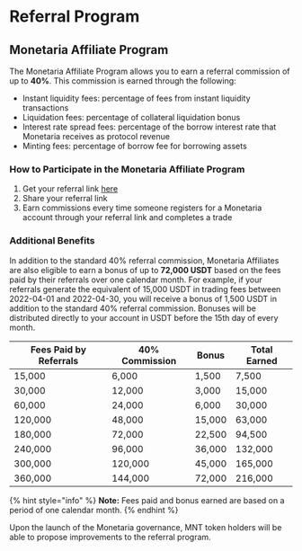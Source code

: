 # Referral Program

## Monetaria Affiliate Program

The Monetaria Affiliate Program allows you to earn a referral commission of up to **40%**. This commission is earned through the following:

* Instant liquidity fees: percentage of fees from instant liquidity transactions
* Liquidation fees: percentage of collateral liquidation bonus
* Interest rate spread fees: percentage of the borrow interest rate that Monetaria receives as protocol revenue
* Minting fees: percentage of borrow fee for borrowing assets

### How to Participate in the Monetaria Affiliate Program

1. Get your referral link [here](http://monetaria.io/referral)
2. Share your referral link
3. Earn commissions every time someone registers for a Monetaria account through your referral link and completes a trade

### Additional Benefits

In addition to the standard 40% referral commission, Monetaria Affiliates are also eligible to earn a bonus of up to **72,000 USDT** based on the fees paid by their referrals over one calendar month. For example, if your referrals generate the equivalent of 15,000 USDT in trading fees between 2022-04-01 and 2022-04-30, you will receive a bonus of 1,500 USDT in addition to the standard 40% referral commission. Bonuses will be distributed directly to your account in USDT before the 15th day of every month.

| Fees Paid by Referrals | 40% Commission | Bonus  | Total Earned |
| ---------------------- | -------------- | ------ | ------------ |
| 15,000                 | 6,000          | 1,500  | 7,500        |
| 30,000                 | 12,000         | 3,000  | 15,000       |
| 60,000                 | 24,000         | 6,000  | 30,000       |
| 120,000                | 48,000         | 15,000 | 63,000       |
| 180,000                | 72,000         | 22,500 | 94,500       |
| 240,000                | 96,000         | 36,000 | 132,000      |
| 300,000                | 120,000        | 45,000 | 165,000      |
| 360,000                | 144,000        | 72,000 | 216,000      |

{% hint style="info" %}
**Note:** Fees paid and bonus earned are based on a period of one calendar month.
{% endhint %}

Upon the launch of the Monetaria governance, MNT token holders will be able to propose improvements to the referral program.
